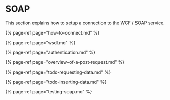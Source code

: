 # SOAP

This section explains how to setup a connection to the WCF / SOAP service.

{% page-ref page="how-to-connect.md" %}

{% page-ref page="wsdl.md" %}

{% page-ref page="authentication.md" %}

{% page-ref page="overview-of-a-post-request.md" %}

{% page-ref page="todo-requesting-data.md" %}

{% page-ref page="todo-inserting-data.md" %}

{% page-ref page="testing-soap.md" %}



